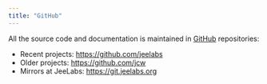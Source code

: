 ```yaml
---
title: "GitHub"
---
```


All the source code and documentation is maintained in
[GitHub](https://github.com) repositories:

* Recent projects: <https://github.com/jeelabs>
* Older projects: <https://github.com/jcw>
* Mirrors at JeeLabs: <https://git.jeelabs.org>
